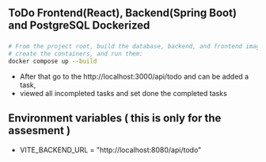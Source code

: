 ## ToDo Frontend(React), Backend(Spring Boot) and PostgreSQL Dockerized

### 
``` bash
# From the project root, build the database, backend, and frontend images,
# create the containers, and run them:
docker compose up --build
````

- After that go to the http://localhost:3000/api/todo and can be added a task,
- viewed all incompleted tasks and set done the completed tasks


## Environment variables ( this is only for the assesment )

- VITE_BACKEND_URL = "http://localhost:8080/api/todo"
